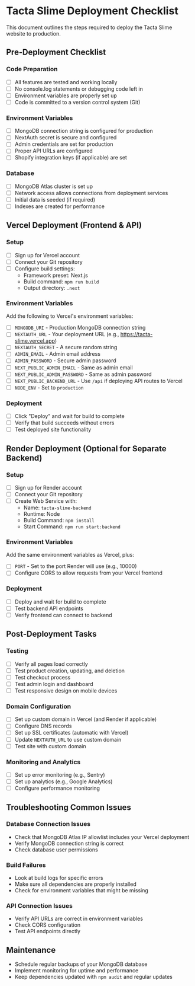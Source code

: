 # Tacta Slime Deployment Checklist

This document outlines the steps required to deploy the Tacta Slime website to production.

## Pre-Deployment Checklist

### Code Preparation
- [ ] All features are tested and working locally
- [ ] No console.log statements or debugging code left in
- [ ] Environment variables are properly set up
- [ ] Code is committed to a version control system (Git)

### Environment Variables
- [ ] MongoDB connection string is configured for production
- [ ] NextAuth secret is secure and configured
- [ ] Admin credentials are set for production
- [ ] Proper API URLs are configured
- [ ] Shopify integration keys (if applicable) are set

### Database
- [ ] MongoDB Atlas cluster is set up
- [ ] Network access allows connections from deployment services
- [ ] Initial data is seeded (if required)
- [ ] Indexes are created for performance

## Vercel Deployment (Frontend & API)

### Setup
- [ ] Sign up for Vercel account
- [ ] Connect your Git repository
- [ ] Configure build settings:
  - Framework preset: Next.js
  - Build command: `npm run build`
  - Output directory: `.next`

### Environment Variables
Add the following to Vercel's environment variables:
- [ ] `MONGODB_URI` - Production MongoDB connection string
- [ ] `NEXTAUTH_URL` - Your deployment URL (e.g., https://tacta-slime.vercel.app)
- [ ] `NEXTAUTH_SECRET` - A secure random string
- [ ] `ADMIN_EMAIL` - Admin email address
- [ ] `ADMIN_PASSWORD` - Secure admin password
- [ ] `NEXT_PUBLIC_ADMIN_EMAIL` - Same as admin email
- [ ] `NEXT_PUBLIC_ADMIN_PASSWORD` - Same as admin password
- [ ] `NEXT_PUBLIC_BACKEND_URL` - Use `/api` if deploying API routes to Vercel
- [ ] `NODE_ENV` - Set to `production`

### Deployment
- [ ] Click "Deploy" and wait for build to complete
- [ ] Verify that build succeeds without errors
- [ ] Test deployed site functionality

## Render Deployment (Optional for Separate Backend)

### Setup
- [ ] Sign up for Render account
- [ ] Connect your Git repository
- [ ] Create Web Service with:
  - Name: `tacta-slime-backend`
  - Runtime: Node
  - Build Command: `npm install`
  - Start Command: `npm run start:backend`

### Environment Variables
Add the same environment variables as Vercel, plus:
- [ ] `PORT` - Set to the port Render will use (e.g., 10000)
- [ ] Configure CORS to allow requests from your Vercel frontend

### Deployment
- [ ] Deploy and wait for build to complete
- [ ] Test backend API endpoints
- [ ] Verify frontend can connect to backend

## Post-Deployment Tasks

### Testing
- [ ] Verify all pages load correctly
- [ ] Test product creation, updating, and deletion
- [ ] Test checkout process
- [ ] Test admin login and dashboard
- [ ] Test responsive design on mobile devices

### Domain Configuration
- [ ] Set up custom domain in Vercel (and Render if applicable)
- [ ] Configure DNS records
- [ ] Set up SSL certificates (automatic with Vercel)
- [ ] Update `NEXTAUTH_URL` to use custom domain
- [ ] Test site with custom domain

### Monitoring and Analytics
- [ ] Set up error monitoring (e.g., Sentry)
- [ ] Set up analytics (e.g., Google Analytics)
- [ ] Configure performance monitoring

## Troubleshooting Common Issues

### Database Connection Issues
- Check that MongoDB Atlas IP allowlist includes your Vercel deployment
- Verify MongoDB connection string is correct
- Check database user permissions

### Build Failures
- Look at build logs for specific errors
- Make sure all dependencies are properly installed
- Check for environment variables that might be missing

### API Connection Issues
- Verify API URLs are correct in environment variables
- Check CORS configuration
- Test API endpoints directly

## Maintenance

- Schedule regular backups of your MongoDB database
- Implement monitoring for uptime and performance
- Keep dependencies updated with `npm audit` and regular updates 